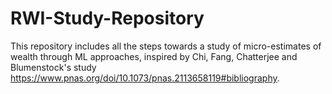 # RWI-Study-Repository
This repository includes all the steps towards a study of micro-estimates of wealth through ML approaches, inspired by Chi, Fang, Chatterjee and Blumenstock's study https://www.pnas.org/doi/10.1073/pnas.2113658119#bibliography.
